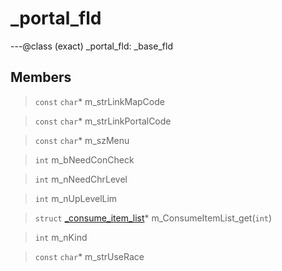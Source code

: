 # _portal_fld

---@class (exact) _portal_fld: _base_fld
 
## Members
 
> `const` `char`* m_strLinkMapCode
 
> `const` `char`* m_strLinkPortalCode
 
> `const` `char`* m_szMenu
 
> `int` m_bNeedConCheck
 
> `int` m_nNeedChrLevel
 
> `int` m_nUpLevelLim
 
> `struct` [_consume_item_list](lua/classes/_consume_item_list.md)* m_ConsumeItemList_get(`int`)
 
> `int` m_nKind
 
> `const` `char`* m_strUseRace
 
